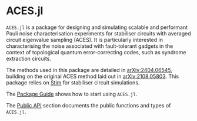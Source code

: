 # ACES.jl

`ACES.jl` is a package for designing and simulating scalable and performant Pauli noise characterisation experiments for stabiliser circuits with averaged circuit eigenvalue sampling (ACES).
It is particularly interested in characterising the noise associated with fault-tolerant gadgets in the context of topological quantum error-correcting codes, such as syndrome extraction circuits.

The methods used in this package are detailed in [arXiv:2404.06545](https://arxiv.org/abs/2404.06545), building on the original ACES method laid out in [arXiv:2108.05803](https://arxiv.org/abs/2108.05803).
This package relies on [Stim](https://github.com/quantumlib/Stim) for stabiliser circuit simulations.

The [Package Guide](@ref) shows how to start using `ACES.jl`.

The [Public API](@ref) section documents the public functions and types of `ACES.jl`.
